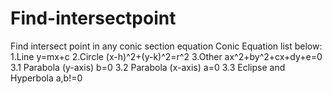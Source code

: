 # Find-intersectpoint
Find intersect point in any conic section equation
Conic Equation list below:
1.Line y=mx+c
2.Circle (x-h)^2+(y-k)^2=r^2
3.Other ax^2+by^2+cx+dy+e=0
3.1 Parabola (y-axis) b=0
3.2 Parabola (x-axis) a=0
3.3 Eclipse and Hyperbola a,b!=0
